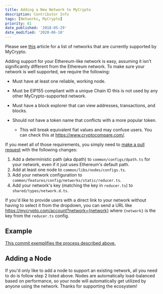 ```yaml
---
title: Adding a New Network to MyCrypto
description: Contributor Info
tags: [Networks, MyCrypto]
priority: 61
date_published: '2018-05-29'
date_modified: '2020-06-10'
---
```


Please see [this](/general-knowledge/about-mycrypto/supported-networks) article for a list of networks that are currently supported by MyCrypto.

Adding support for your Ethereum-like network is easy, assuming it isn't significantly different from the Ethereum network. To make sure your network is well supported, we require the following:

* Must have at least one reliable, working node.

* Must be EIP155 compliant with a unique Chain ID this is not used by any other MyCrypto-supported network.

* Must have a block explorer that can view addresses, transactions, and blocks.

* Should not have a token name that conflicts with a more popular token.
  * This will break equivalent fiat values and may confuse users. You can check this at <https://www.cryptocompare.com/>.
  
If you meet all of those requirements, you simply need to [make a pull request](https://github.com/MyCryptoHQ/MyCrypto) with the following changes:

1. Add a deterministic path (aka dpath) to `common/configs/dpath.ts` for your network, even if it just uses Ethereum's default path.
2. Add at least one node to `common/libs/nodes/configs.ts`.
3. Add your network configuration to `common/features/config/networks/static/reducer.ts`.
4. Add your network's key (matching the key in `reducer.ts`) to `shared/types/network.d.ts`.

If you'd like to provide users with a direct link to your network without having to select it from the dropdown, you can send a URL like <https://mycrypto.com/account?network={network}> where `{network}` is the key from the `reducer.ts` config.

## Example

[This commit exemplifies the process described above.](https://github.com/MyCryptoHQ/MyCrypto/pull/1962/files)

## Adding a Node

If you'd only like to add a node to support an existing network, all you need to do is follow step 2 listed above. Nodes are automatically load-balanced based on performance, so your node will automatically get utilized by anyone using the network. Thanks for supporting the ecosystem!
